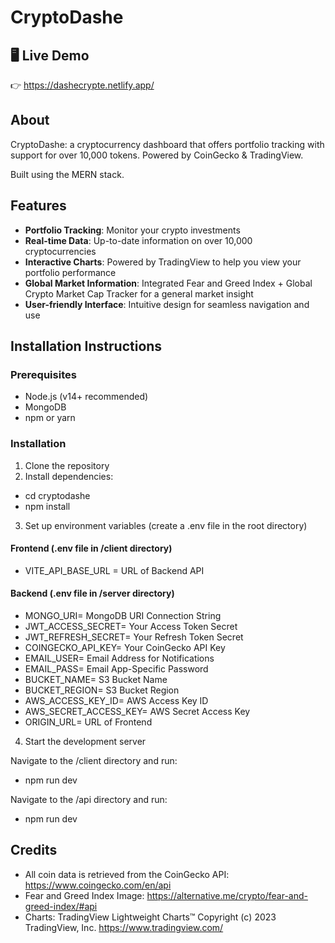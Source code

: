 # CryptoDashe

## 🖥️ Live Demo

👉 https://dashecrypte.netlify.app/

## About

CryptoDashe: a cryptocurrency dashboard that offers portfolio tracking with support for over 10,000 tokens. Powered by CoinGecko & TradingView.

Built using the MERN stack.

## Features

- **Portfolio Tracking**: Monitor your crypto investments
- **Real-time Data**: Up-to-date information on over 10,000 cryptocurrencies
- **Interactive Charts**: Powered by TradingView to help you view your portfolio performance
- **Global Market Information**: Integrated Fear and Greed Index + Global Crypto Market Cap Tracker for a general market insight
- **User-friendly Interface**: Intuitive design for seamless navigation and use

## Installation Instructions

### Prerequisites

- Node.js (v14+ recommended)
- MongoDB
- npm or yarn

### Installation

1. Clone the repository
2. Install dependencies:

- cd cryptodashe
- npm install

3. Set up environment variables (create a .env file in the root directory)

#### Frontend (.env file in /client directory)

- VITE_API_BASE_URL = URL of Backend API

#### Backend (.env file in /server directory)

- MONGO_URI= MongoDB URI Connection String
- JWT_ACCESS_SECRET= Your Access Token Secret
- JWT_REFRESH_SECRET= Your Refresh Token Secret
- COINGECKO_API_KEY= Your CoinGecko API Key
- EMAIL_USER= Email Address for Notifications
- EMAIL_PASS= Email App-Specific Password
- BUCKET_NAME= S3 Bucket Name
- BUCKET_REGION= S3 Bucket Region
- AWS_ACCESS_KEY_ID= AWS Access Key ID
- AWS_SECRET_ACCESS_KEY= AWS Secret Access Key
- ORIGIN_URL= URL of Frontend

4. Start the development server

Navigate to the /client directory and run:

- npm run dev

Navigate to the /api directory and run:

- npm run dev

## Credits

- All coin data is retrieved from the CoinGecko API:
  https://www.coingecko.com/en/api
- Fear and Greed Index Image:
  https://alternative.me/crypto/fear-and-greed-index/#api
- Charts:
  TradingView Lightweight Charts™
  Copyright (с) 2023 TradingView, Inc. https://www.tradingview.com/
